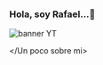 ### Hola, soy Rafael...👋
![banner YT](https://github.com/rafaelapure82/rafaelapure82/assets/18649369/2c578722-c423-490a-8f8c-0df4a1e03617)


</Un poco sobre mi>

